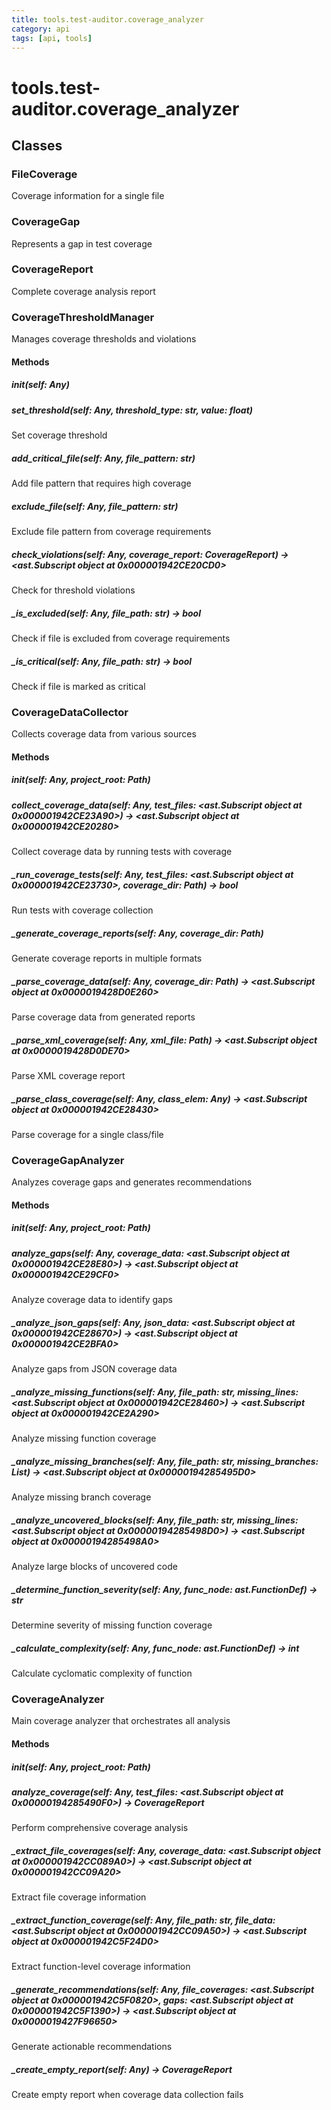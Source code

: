```yaml
---
title: tools.test-auditor.coverage_analyzer
category: api
tags: [api, tools]
---
```


# tools.test-auditor.coverage_analyzer



## Classes

### FileCoverage

Coverage information for a single file

### CoverageGap

Represents a gap in test coverage

### CoverageReport

Complete coverage analysis report

### CoverageThresholdManager

Manages coverage thresholds and violations

#### Methods

##### __init__(self: Any)



##### set_threshold(self: Any, threshold_type: str, value: float)

Set coverage threshold

##### add_critical_file(self: Any, file_pattern: str)

Add file pattern that requires high coverage

##### exclude_file(self: Any, file_pattern: str)

Exclude file pattern from coverage requirements

##### check_violations(self: Any, coverage_report: CoverageReport) -> <ast.Subscript object at 0x000001942CE20CD0>

Check for threshold violations

##### _is_excluded(self: Any, file_path: str) -> bool

Check if file is excluded from coverage requirements

##### _is_critical(self: Any, file_path: str) -> bool

Check if file is marked as critical

### CoverageDataCollector

Collects coverage data from various sources

#### Methods

##### __init__(self: Any, project_root: Path)



##### collect_coverage_data(self: Any, test_files: <ast.Subscript object at 0x000001942CE23A90>) -> <ast.Subscript object at 0x000001942CE20280>

Collect coverage data by running tests with coverage

##### _run_coverage_tests(self: Any, test_files: <ast.Subscript object at 0x000001942CE23730>, coverage_dir: Path) -> bool

Run tests with coverage collection

##### _generate_coverage_reports(self: Any, coverage_dir: Path)

Generate coverage reports in multiple formats

##### _parse_coverage_data(self: Any, coverage_dir: Path) -> <ast.Subscript object at 0x0000019428D0E260>

Parse coverage data from generated reports

##### _parse_xml_coverage(self: Any, xml_file: Path) -> <ast.Subscript object at 0x0000019428D0DE70>

Parse XML coverage report

##### _parse_class_coverage(self: Any, class_elem: Any) -> <ast.Subscript object at 0x000001942CE28430>

Parse coverage for a single class/file

### CoverageGapAnalyzer

Analyzes coverage gaps and generates recommendations

#### Methods

##### __init__(self: Any, project_root: Path)



##### analyze_gaps(self: Any, coverage_data: <ast.Subscript object at 0x000001942CE28E80>) -> <ast.Subscript object at 0x000001942CE29CF0>

Analyze coverage data to identify gaps

##### _analyze_json_gaps(self: Any, json_data: <ast.Subscript object at 0x000001942CE28670>) -> <ast.Subscript object at 0x000001942CE2BFA0>

Analyze gaps from JSON coverage data

##### _analyze_missing_functions(self: Any, file_path: str, missing_lines: <ast.Subscript object at 0x000001942CE28460>) -> <ast.Subscript object at 0x000001942CE2A290>

Analyze missing function coverage

##### _analyze_missing_branches(self: Any, file_path: str, missing_branches: List) -> <ast.Subscript object at 0x00000194285495D0>

Analyze missing branch coverage

##### _analyze_uncovered_blocks(self: Any, file_path: str, missing_lines: <ast.Subscript object at 0x00000194285498D0>) -> <ast.Subscript object at 0x00000194285498A0>

Analyze large blocks of uncovered code

##### _determine_function_severity(self: Any, func_node: ast.FunctionDef) -> str

Determine severity of missing function coverage

##### _calculate_complexity(self: Any, func_node: ast.FunctionDef) -> int

Calculate cyclomatic complexity of function

### CoverageAnalyzer

Main coverage analyzer that orchestrates all analysis

#### Methods

##### __init__(self: Any, project_root: Path)



##### analyze_coverage(self: Any, test_files: <ast.Subscript object at 0x00000194285490F0>) -> CoverageReport

Perform comprehensive coverage analysis

##### _extract_file_coverages(self: Any, coverage_data: <ast.Subscript object at 0x000001942CC089A0>) -> <ast.Subscript object at 0x000001942CC09A20>

Extract file coverage information

##### _extract_function_coverage(self: Any, file_path: str, file_data: <ast.Subscript object at 0x000001942CC09A50>) -> <ast.Subscript object at 0x000001942C5F24D0>

Extract function-level coverage information

##### _generate_recommendations(self: Any, file_coverages: <ast.Subscript object at 0x000001942C5F0820>, gaps: <ast.Subscript object at 0x000001942C5F1390>) -> <ast.Subscript object at 0x0000019427F96650>

Generate actionable recommendations

##### _create_empty_report(self: Any) -> CoverageReport

Create empty report when coverage data collection fails

